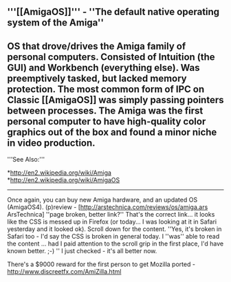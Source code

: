 '''[[AmigaOS]]''' - ''The default native operating system of the Amiga''
----
OS that drove/drives the Amiga family of personal computers. Consisted of Intuition (the GUI) and Workbench (everything else). Was preemptively tasked, but lacked memory protection. The most common form of IPC on Classic [[AmigaOS]] was simply passing pointers between processes. The Amiga was the first personal computer to have high-quality color graphics out of the box and found a minor niche in video production.
----
'''See Also:'''

*http://en2.wikipedia.org/wiki/Amiga
*http://en2.wikipedia.org/wiki/AmigaOS


----

Once again, you can buy new Amiga hardware, and an updated OS (AmigaOS4). (p)review - [http://arstechnica.com/reviews/os/amiga.ars ArsTechnica] ''page broken, better link?'' That's the correct link... it looks like the CSS is messed up in Firefox (or today... I was looking at it in Safari yesterday and it looked ok). Scroll down for the content.
''Yes, it's broken in Safari too - I'd say the CSS is broken in general today. I ''was'' able to read the content ... had I paid attention to the scroll grip in the first place, I'd have known better. ;-) '' I just checked - it's all better now.

There's a $9000 reward for the first person to get Mozilla ported - http://www.discreetfx.com/AmiZilla.html